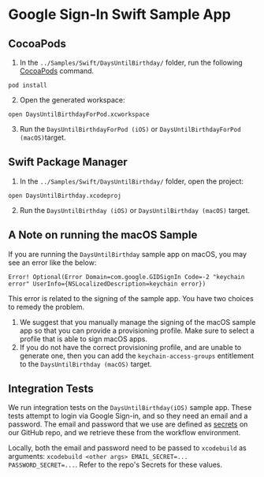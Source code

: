 # Google Sign-In Swift Sample App

## CocoaPods

1. In the `../Samples/Swift/DaysUntilBirthday/` folder, run the following 
[CocoaPods](https://cocoapods.org) command.

```
pod install
```

2. Open the generated workspace:

```
open DaysUntilBirthdayForPod.xcworkspace
```

3. Run the `DaysUntilBirthdayForPod (iOS)` or `DaysUntilBirthdayForPod (macOS)`target.

## Swift Package Manager

1. In the `../Samples/Swift/DaysUntilBirthday/` folder, open the project:

```
open DaysUntilBirthday.xcodeproj
```
2. Run the `DaysUntilBirthday (iOS)` or `DaysUntilBirthday (macOS)` target.

## A Note on running the macOS Sample

If you are running the `DaysUntilBirthday` sample app on macOS, you may see an
error like the below:

```
Error! Optional(Error Domain=com.google.GIDSignIn Code=-2 "keychain error" UserInfo={NSLocalizedDescription=keychain error})
```

This error is related to the signing of the sample app.
You have two choices to remedy the problem.

1. We suggest that you manually manage the signing of the macOS sample app so
that you can provide a provisioning profile. Make sure to select a profile
that is able to sign macOS apps.
2. If you do not have the correct provisioning profile, and are unable to
generate one, then you can add the `keychain-access-groups` entitlement to the
`DaysUntilBirthday (macOS)` target.

## Integration Tests

We run integration tests on the `DaysUntilBirthday(iOS)` sample app.
These tests attempt to login via Google Sign-in, and so they need an email and
a password.
The email and password that we use are defined as
[secrets](https://docs.github.com/en/actions/learn-github-actions/contexts#secrets-context)
on our GitHub repo, and we retrieve these from the workflow environment.

Locally, both the email and password need to be passed to `xcodebuild` as
arguments: `xcodebuild <other args> EMAIL_SECRET=... PASSWORD_SECRET=...`.
Refer to the repo's Secrets for these values.
